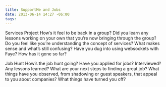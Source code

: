 ```yaml
---
title: SupportMe and Jobs
date: 2013-06-14 14:27 -06:00
tags:
---
```


Services Project
How’s it feel to be back in a group? Did you learn any lessons working on your own that you’re now bringing through the group?
Do you feel like you’re understanding the concept of services? What makes sense and what’s still confusing?
Have you dug into using websockets with Faye? How has it gone so far?

Job Hunt
How’s the job hunt going? Have you applied for jobs? Interviewed? Any lessons learned?
What are your next steps to finding a great job?
What things have you observed, from shadowing or guest speakers, that appeal to you about companies? What things have turned you off?
